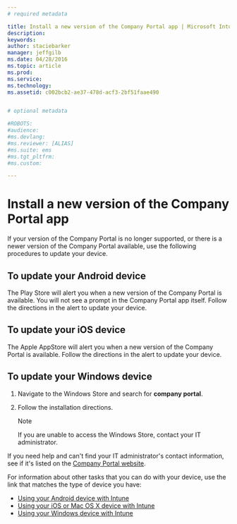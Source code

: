 ```yaml
---
# required metadata

title: Install a new version of the Company Portal app | Microsoft Intune
description:
keywords:
author: staciebarker
manager: jeffgilb
ms.date: 04/28/2016
ms.topic: article
ms.prod:
ms.service:
ms.technology:
ms.assetid: c002bcb2-ae37-478d-acf3-2bf51faae490


# optional metadata

#ROBOTS:
#audience:
#ms.devlang:
#ms.reviewer: [ALIAS]
#ms.suite: ems
#ms.tgt_pltfrm:
#ms.custom:

---
```


# Install a new version of the Company Portal app

If your version of the Company Portal is no longer supported, or there is a newer version of the Company Portal available, use the following procedures to update your device.

## To update your Android device

The Play Store will alert you when a new version of the Company Portal is available. You will not see a prompt in the Company Portal app itself. Follow the directions in the alert to update your device.

## To update your iOS device

The Apple AppStore will alert you when a new version of the Company Portal is available. Follow the directions in the alert to update your device.

## To update your Windows device

1.  Navigate to the Windows Store and search for **company portal**.

2.  Follow the installation directions.

    > [!NOTE]
    > If you are unable to access the Windows Store, contact your IT administrator.


If you need help and can't find your IT administrator's contact information, see if it's listed on the [Company Portal website](http://portal.manage.microsoft.com).

For information about other tasks that you can do with your device, use the link that matches the type of device you have:

- [Using your Android device with Intune](using-your-android-device-with-intune.md)</br>
- [Using your iOS or Mac OS X device with Intune](using-your-ios-or-mac-os-x-device-with-intune.md)</br>
- [Using your Windows device with Intune](using-your-windows-device-with-intune.md)

